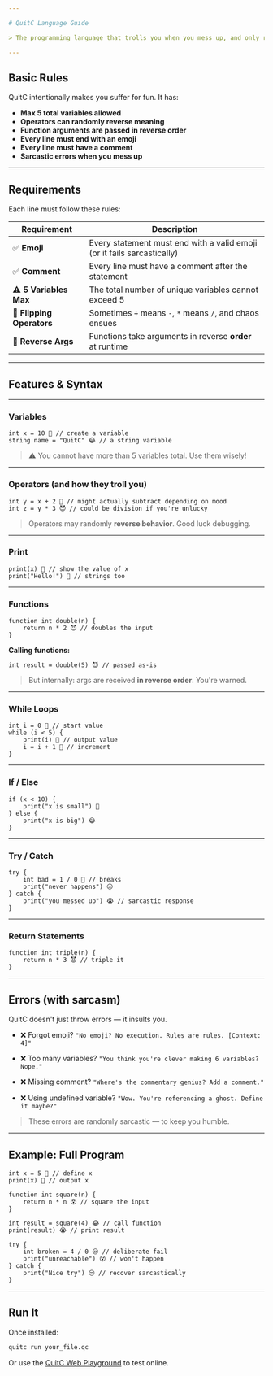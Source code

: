 ```yaml
---

# QuitC Language Guide

> The programming language that trolls you when you mess up, and only respects emoji-terminated lines 😈

---
```


## Basic Rules

QuitC intentionally makes you suffer for fun. It has:

* **Max 5 total variables allowed**
* **Operators can randomly reverse meaning**
* **Function arguments are passed in reverse order**
* **Every line must end with an emoji**
* **Every line must have a comment**
* **Sarcastic errors when you mess up**

---

## Requirements

Each line must follow these rules:

| Requirement               | Description                                                             |
| ------------------------- | ----------------------------------------------------------------------- |
| ✅ **Emoji**               | Every statement must end with a valid emoji (or it fails sarcastically) |
| ✅ **Comment**             | Every line must have a comment after the statement                      |
| ⚠️ **5 Variables Max**    | The total number of unique variables cannot exceed 5                    |
| 🔁 **Flipping Operators** | Sometimes `+` means `-`, `*` means `/`, and chaos ensues                |
| 🔁 **Reverse Args**       | Functions take arguments in reverse **order** at runtime                |

---

## Features & Syntax

---

### Variables

```qc
int x = 10 🤡 // create a variable
string name = "QuitC" 😂 // a string variable
```

> ⚠️ You cannot have more than 5 variables total. Use them wisely!

---

### Operators (and how they troll you)

```qc
int y = x + 2 🤡 // might actually subtract depending on mood
int z = y * 3 😈 // could be division if you're unlucky
```

> Operators may randomly **reverse behavior**. Good luck debugging.

---

### Print

```qc
print(x) 🤡 // show the value of x
print("Hello!") 🤡 // strings too
```

---

### Functions

```qc
function int double(n) {
    return n * 2 😈 // doubles the input
}
```

**Calling functions:**

```qc
int result = double(5) 😈 // passed as-is
```

> But internally: args are received **in reverse order**. You're warned.

---

### While Loops

```qc
int i = 0 🫠 // start value
while (i < 5) {
    print(i) 🫠 // output value
    i = i + 1 🤡 // increment
}
```

---

### If / Else

```qc
if (x < 10) {
    print("x is small") 🫠
} else {
    print("x is big") 😂
}
```

---

### Try / Catch

```qc
try {
    int bad = 1 / 0 🫠 // breaks
    print("never happens") 😒
} catch {
    print("you messed up") 😭 // sarcastic response
}
```

---

### Return Statements

```qc
function int triple(n) {
    return n * 3 😈 // triple it
}
```

---

## Errors (with sarcasm)

QuitC doesn't just throw errors — it insults you.

* ❌ Forgot emoji?
  `"No emoji? No execution. Rules are rules. [Context: 4]"`

* ❌ Too many variables?
  `"You think you're clever making 6 variables? Nope."`

* ❌ Missing comment?
  `"Where's the commentary genius? Add a comment."`

* ❌ Using undefined variable?
  `"Wow. You're referencing a ghost. Define it maybe?"`

> These errors are randomly sarcastic — to keep you humble.

---

## Example: Full Program

```qc
int x = 5 👻 // define x
print(x) 🤡 // output x

function int square(n) {
    return n * n 😵 // square the input
}

int result = square(4) 😂 // call function
print(result) 😭 // print result

try {
    int broken = 4 / 0 😒 // deliberate fail
    print("unreachable") 😵 // won't happen
} catch {
    print("Nice try") 😒 // recover sarcastically
}
```

---

## Run It

Once installed:

```bash
quitc run your_file.qc
```

Or use the [QuitC Web Playground](https://quitc-lang.onrender.com/) to test online.